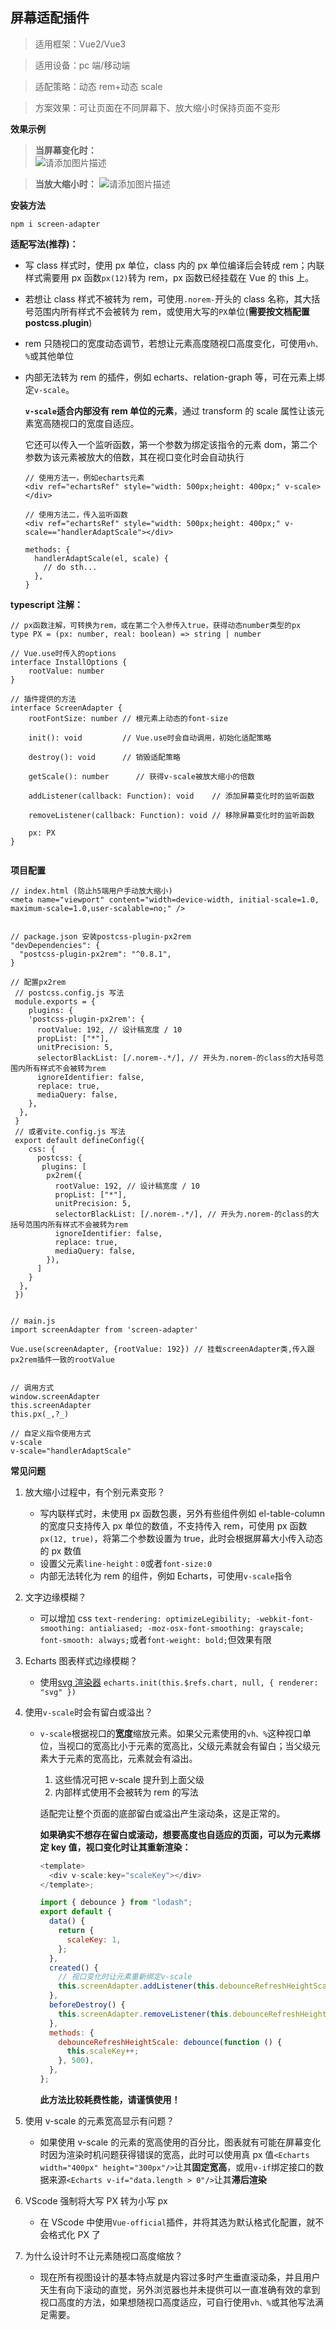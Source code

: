 ## 屏幕适配插件

> 适用框架：Vue2/Vue3

> 适用设备：pc 端/移动端

> 适配策略：动态 rem+动态 scale

> 方案效果：可让页面在不同屏幕下、放大缩小时保持页面不变形

**效果示例**

> **当屏幕变化时：**  
> ![请添加图片描述](https://i-blog.csdnimg.cn/direct/f24f43eed92747448fb96506b075de5b.gif#pic_center)

> **当放大缩小时：**
> ![请添加图片描述](https://i-blog.csdnimg.cn/direct/592d28967dc342bc9ae6d32f564ffcad.gif)

**安装方法**

```
npm i screen-adapter
```

**适配写法(推荐)：**

- 写 class 样式时，使用 px 单位，class 内的 px 单位编译后会转成 rem；内联样式需要用 px 函数`px(12)`转为 rem，px 函数已经挂载在 Vue 的 this 上。
- 若想让 class 样式不被转为 rem，可使用`.norem-`开头的 class 名称，其大括号范围内所有样式不会被转为 rem，或使用大写的`PX`单位(**需要按文档配置 postcss.plugin**)
- rem 只随视口的宽度动态调节，若想让元素高度随视口高度变化，可使用`vh、%`或其他单位
- 内部无法转为 rem 的插件，例如 echarts、relation-graph 等，可在元素上绑定`v-scale`。

  **`v-scale`适合内部没有 rem 单位的元素**，通过 transform 的 scale 属性让该元素宽高随视口的宽度自适应。

  它还可以传入一个监听函数，第一个参数为绑定该指令的元素 dom，第二个参数为该元素被放大的倍数，其在视口变化时会自动执行

  ```
  // 使用方法一，例如echarts元素
  <div ref="echartsRef" style="width: 500px;height: 400px;" v-scale></div>

  // 使用方法二，传入监听函数
  <div ref="echartsRef" style="width: 500px;height: 400px;" v-scale=="handlerAdaptScale"></div>

  methods: {
    handlerAdaptScale(el, scale) {
      // do sth...
    },
  }
  ```

**typescript 注解：**

```
// px函数注解，可转换为rem，或在第二个入参传入true，获得动态number类型的px
type PX = (px: number, real: boolean) => string | number

// Vue.use时传入的options
interface InstallOptions {
	rootValue: number
}

// 插件提供的方法
interface ScreenAdapter {
	rootFontSize: number // 根元素上动态的font-size

	init(): void         // Vue.use时会自动调用，初始化适配策略

	destroy(): void      // 销毁适配策略

	getScale(): number      // 获得v-scale被放大缩小的倍数

	addListener(callback: Function): void    // 添加屏幕变化时的监听函数

	removeListener(callback: Function): void // 移除屏幕变化时的监听函数

	px: PX
}


```

**项目配置**

```
// index.html (防止h5端用户手动放大缩小)
<meta name="viewport" content="width=device-width, initial-scale=1.0, maximum-scale=1.0,user-scalable=no;" />


// package.json 安装postcss-plugin-px2rem
"devDependencies": {
  "postcss-plugin-px2rem": "^0.8.1",
}

// 配置px2rem
 // postcss.config.js 写法
 module.exports = {
    plugins: {
    'postcss-plugin-px2rem': {
      rootValue: 192, // 设计稿宽度 / 10
      propList: ["*"],
      unitPrecision: 5,
      selectorBlackList: [/.norem-.*/], // 开头为.norem-的class的大括号范围内所有样式不会被转为rem
      ignoreIdentifier: false,
      replace: true,
      mediaQuery: false,
    },
  },
 }
 // 或者vite.config.js 写法
 export default defineConfig({
    css: {
      postcss: {
       plugins: [
        px2rem({
          rootValue: 192, // 设计稿宽度 / 10
          propList: ["*"],
          unitPrecision: 5,
          selectorBlackList: [/.norem-.*/], // 开头为.norem-的class的大括号范围内所有样式不会被转为rem
          ignoreIdentifier: false,
          replace: true,
          mediaQuery: false,
        }),
      ]
    }
  },
 })


// main.js
import screenAdapter from 'screen-adapter'

Vue.use(screenAdapter, {rootValue: 192}) // 挂载screenAdapter类,传入跟px2rem插件一致的rootValue


// 调用方式
window.screenAdapter
this.screenAdapter
this.px(_,?_)

// 自定义指令使用方式
v-scale
v-scale="handlerAdaptScale"
```

**常见问题**

1. 放大缩小过程中，有个别元素变形？
   - 写内联样式时，未使用 px 函数包裹，另外有些组件例如 el-table-column 的宽度只支持传入 px 单位的数值，不支持传入 rem，可使用 px 函数`px(12, true)`，将第二个参数设置为 true，此时会根据屏幕大小传入动态的 px 数值
   - 设置父元素`line-height：0`或者`font-size:0`
   - 内部无法转化为 rem 的组件，例如 Echarts，可使用`v-scale`指令
2. 文字边缘模糊？
   - 可以增加 css `text-rendering: optimizeLegibility; -webkit-font-smoothing: antialiased; -moz-osx-font-smoothing: grayscale; font-smooth: always;`或者`font-weight: bold;`但效果有限
3. Echarts 图表样式边缘模糊？
   - 使用[svg 渲染器](https://echarts.apache.org/handbook/zh/best-practices/canvas-vs-svg/) `echarts.init(this.$refs.chart, null, { renderer: "svg" })`
4. 使用`v-scale`时会有留白或溢出？

   - `v-scale`根据视口的**宽度**缩放元素。如果父元素使用的`vh、%`这种视口单位，当视口的宽高比小于元素的宽高比，父级元素就会有留白；当父级元素大于元素的宽高比，元素就会有溢出。

     1. 这些情况可把 v-scale 提升到上面父级
     2. 内部样式使用不会被转为 rem 的写法

     适配完让整个页面的底部留白或溢出产生滚动条，这是正常的。

     **如果确实不想存在留白或滚动，想要高度也自适应的页面，可以为元素绑定 key 值，视口变化时让其重新渲染：**

     ```javascript
     <template>
       <div v-scale:key="scaleKey"></div>
     </template>;

     import { debounce } from "lodash";
     export default {
       data() {
         return {
           scaleKey: 1,
         };
       },
       created() {
         // 视口变化时让元素重新绑定v-scale
         this.screenAdapter.addListener(this.debounceRefreshHeightScale);
       },
       beforeDestroy() {
         this.screenAdapter.removeListener(this.debounceRefreshHeightScale);
       },
       methods: {
         debounceRefreshHeightScale: debounce(function () {
           this.scaleKey++;
         }, 500),
       },
     };
     ```

     **此方法比较耗费性能，请谨慎使用！**

5. 使用 v-scale 的元素宽高显示有问题？

   - 如果使用 v-scale 的元素的宽高使用的百分比，图表就有可能在屏幕变化时因为渲染时机问题获得错误的宽高，此时可以使用真 px 值`<Echarts width="400px" height="300px"/>`让其**固定宽高**，或用`v-if`绑定接口的数据来源`<Echarts v-if="data.length > 0"/>`让其**滞后渲染**

6. VScode 强制将大写 PX 转为小写 px

   - 在 VScode 中使用`Vue-official`插件，并将其选为默认格式化配置，就不会格式化 PX 了

7. 为什么设计时不让元素随视口高度缩放？
   - 现在所有视图设计的基本特点就是内容过多时产生垂直滚动条，并且用户天生有向下滚动的直觉，另外浏览器也并未提供可以一直准确有效的拿到视口高度的方法，如果想随视口高度适应，可自行使用`vh、%`或其他写法满足需要。
